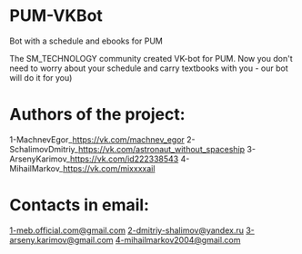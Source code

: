 # PUM-VKBot
Bot with a schedule and ebooks for PUM

The SM_TECHNOLOGY community created VK-bot for PUM. 
Now you don't need to worry about your schedule and carry textbooks with you - our bot will do it for you)

# Authors of the project:
1-MachnevEgor_https://vk.com/machnev_egor
2-SchalimovDmitriy_https://vk.com/astronaut_without_spaceship
3-ArsenyKarimov_https://vk.com/id222338543
4-MihailMarkov_https://vk.com/mixxxxail
# Contacts in email:
1-meb.official.com@gmail.com
2-dmitriy-shalimov@yandex.ru
3-arseny.karimov@gmail.com
4-mihailmarkov2004@gmail.com
